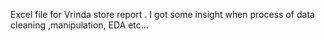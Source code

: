 Excel file for Vrinda store report . I got some insight when process of data cleaning ,manipulation,
EDA etc...
